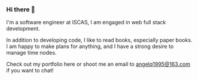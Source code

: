 ### Hi there 👋

I'm a software engineer at ISCAS, I am engaged in web full stack development.

In addition to developing code, I like to read books, especially paper books. I am happy to make plans for anything, and I have a strong desire to manage time nodes.

Check out my portfolio here or shoot me an email to angelq1995@163.com if you want to chat!

<!--
**angelQ95/angelQ95** is a ✨ _special_ ✨ repository because its `README.md` (this file) appears on your GitHub profile.

Here are some ideas to get you started:

- 🔭 I’m currently working on ...
- 🌱 I’m currently learning ...
- 👯 I’m looking to collaborate on ...
- 🤔 I’m looking for help with ...
- 💬 Ask me about ...
- 📫 How to reach me: ...
- 😄 Pronouns: ...
- ⚡ Fun fact: ...
-->
